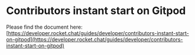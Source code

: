 # Contributors instant start on Gitpod

Please find the document here: [https://developer.rocket.chat/guides/developer/contributors-instant-start-on-gitpod](https://developer.rocket.chat/guides/developer/contributors-instant-start-on-gitpod)

